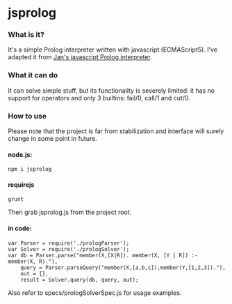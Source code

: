 ﻿# jsprolog

### What is it?

It's a simple Prolog interpreter written with javascript (ECMAScript5). I've adapted it from [Jan's javascript Prolog interpreter](http://ioctl.org/logic/prolog-latest).

### What it can do
It can solve simple stuff, but its functionality is severely limited: it has no support for operators and only 3 builtins: fail/0, call/1 and cut/0.

### How to use

Please note that the project is far from stabilization and interface will surely change in some point in future.

#### node.js: 

    npm i jsprolog
#### requirejs

    grunt
Then grab jsprolog.js from the project root.

#### in code:


    var Parser = require('./prologParser');
    var Solver = require('./prologSolver');
    var db = Parser.parse("member(X,[X|R]). member(X, [Y | R]) :- member(X, R)."),
        query = Parser.parseQuery("member(X,[a,b,c]),member(Y,[1,2,3])."),
        out = {},
        result = Solver.query(db, query, out);


Also refer to specs/prologSolverSpec.js for usage examples.
